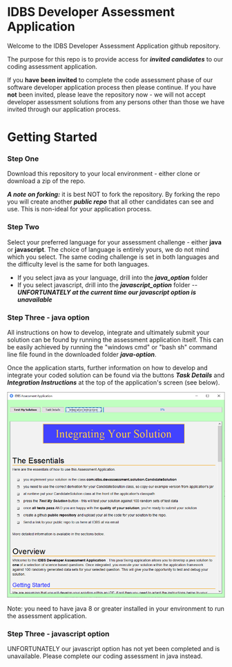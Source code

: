 # IDBS Developer Assessment Application

Welcome to the IDBS Developer Assessment Application github repository.

The purpose for this repo is to provide access for ***invited candidates*** to our coding assessment application. 

If you **have been invited** to complete the code assessment phase of our software developer  application process then please continue. If you have **not** been invited, please leave the repository now - we will not accept developer assessment solutions from any persons other than those we have invited through our application process.

# Getting Started

### Step One
Download this repository to your local environment - either clone or download a zip of the repo.

***A note on forking:*** it is best NOT to fork the repository. By forking the repo you will create another ***public repo*** that all other candidates can see and use. This is non-ideal for your application process.

### Step Two
Select your preferred language for your assessment challenge - either **java** or **javascript**. 
The choice of language is entirely yours, we do not mind which you select. The same coding challenge is set in both languages and the difficulty level is the same for both languages.

 - If you select java as your language, drill into the ***java_option*** folder
 - If you select javascript, drill into the ***javascript_option*** folder
 -- ***UNFORTUNATELY at the current time our javascript option is unavailable***

### Step Three - java option
All instructions on how to develop, integrate and ultimately submit your solution can be found by running the assessment application itself. This can be easily achieved by running the "windows cmd" or "bash sh" command line file found in the downloaded folder ***java-option***. 

Once the application starts, further information on how to develop and integrate your coded solution can be found via the buttons ***Task Details*** and ***Integration Instructions***  at the top of the application's screen (see below).


![enter image description here](images/AssessmentApp.png)

Note: you need to have java 8 or greater installed in your environment to run the assessment application.



### Step Three - javascript option
UNFORTUNATELY our javascript option has not yet been completed and is unavailable. Please complete our coding assessment in java instead.

